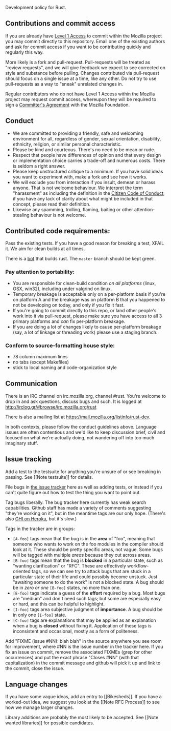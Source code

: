 Development policy for Rust.

## Contributions and commit access

If you are already have <a href="http://www.mozilla.org/hacking/commit-access-policy/">Level 1 Access</a> to commit within the Mozilla project you may commit directly to this repository. Email one of the existing authors and ask for commit access if you want to be contributing quickly and regularly this way.

More likely is a fork and pull-request. Pull-requests will be treated as "review requests", and we will give feedback we expect to see corrected on style and substance before pulling. Changes contributed via pull-request should focus on a single issue at a time, like any other. Do not try to use pull-requests as a way to "sneak" unrelated changes in.

Regular contributors who do not have Level 1 Access within the Mozilla project may request commit access, whereupon they will be required to sign a <a href="http://www.mozilla.org/hacking/notification/">Committer's Agreement</a> with the Mozilla Foundation.

## Conduct

* We are committed to providing a friendly, safe and welcoming environment for all, regardless of gender, sexual orientation, disability, ethnicity, religion, or similar personal characteristic.
* Please be kind and courteous. There's no need to be mean or rude.
* Respect that people have differences of opinion and that every design or implementation choice carries a trade-off and numerous costs. There is seldom a right answer.
* Please keep unstructured critique to a minimum. If you have solid ideas you want to experiment with, make a fork and see how it works.
* We will exclude you from interaction if you insult, demean or harass anyone. That is not welcome behaviour. We interpret the term "harassment" as including the definition in the <a href="http://citizencodeofconduct.org/">Citizen Code of Conduct</a>; if you have any lack of clarity about what might be included in that concept, please read their definition.
* Likewise any spamming, trolling, flaming, baiting or other attention-stealing behaviour is not welcome.

## Contributed code requirements:

Pass the existing tests. If you have a good reason for breaking a test, XFAIL it. We aim for clean builds at all times.

There is a [bot](http://bot.rust-lang.org) that builds rust. The `master` branch should be kept green.

### Pay attention to portability:
* You are responsible for clean-build condition _on all platforms_ (linux, OSX, win32), including under valgrind on linux. 
* Temporary breakage is acceptable only on a per-platform basis if you're on platform A and the breakage was on platform B that you happened to not be developing on today, and only if you fix it fast.
* If you're going to commit directly to this repo, or land other people's work into it via pull-request, please make sure you have access to all 3 primary platforms and _can_ fix per-platform breakage.
* If you are doing a lot of changes likely to cause per-platform breakage (say, a lot of linkage or threading work) please use a staging branch.

### Conform to source-formatting house style:
* 78 column maximum lines
* no tabs (except Makefiles)
* stick to local naming and code-organization style

## Communication

There is an IRC channel on irc.mozilla.org, channel #rust. You're welcome to drop in and ask questions, discuss bugs and such. It is logged at <a href="http://irclog.gr/#browse/irc.mozilla.org/rust">http://irclog.gr/#browse/irc.mozilla.org/rust</a>

There is also a mailing list at <a href="https://mail.mozilla.org/listinfo/rust-dev">https://mail.mozilla.org/listinfo/rust-dev</a>.

In both contexts, please follow the conduct guidelines above. Language issues are often contentious and we'd like to keep discussion brief, civil and focused on what we're actually doing, not wandering off into too much imaginary stuff.

## Issue tracking

Add a test to the testsuite for anything you're unsure of or see breaking in passing. See [[Note testsuite]] for details.

File bugs in <a href="https://github.com/mozilla/rust/issues">the issue tracker</a> here as well as adding tests, or instead if you can't quite figure out how to test the thing you want to point out.

Tag bugs liberally. The bug tracker here currently has weak search capabilities. Github staff has made a variety of comments suggesting "they're working on it", but in the meantime tags are our only hope. (There's also <a href="http://githubissues.heroku.com/#mozilla/rust">GHI on Heroku</a>, but it's slow.)

Tags in the tracker are in groups:

  - `[A-foo]` tags mean that the bug is in the **area** of "foo", meaning that someone who wants to work on the foo modules in the compiler should look at it. These should be pretty specific areas, not vague. Some bugs will be tagged with multiple _areas_ because they cut across areas.
  - `[B-foo]` tags mean that the bug is **blocked** in a particular state, such as "wanting clarification" or "RFC". These are effectively workflow-oriented tags, so we can see try to attack bugs that are stuck in a particular state of their life and could possibly become unstuck. Just "awaiting someone to do the work" is not a blocked state. A bug should be in _zero or one_ `[B-foo]` states, no more than one.
  - `[E-foo]` tags indicate a guess of the **effort** required by a bug. Most bugs are "medium" and don't need such tags; but some are especially easy or hard, and this can be helpful to highlight.
  - `[I-foo]` tags area subjective judgment of **importance**. A bug should be in only one `[I-foo]` state.
  - `[C-foo]` tags are explanations that may be applied as an explanation when a bug is **closed** without fixing it. Application of these tags is inconsistent and occasional, mostly as a form of politeness.

Add "FIXME (issue #NN): blah blah" in the source anywhere you see room for improvement, where #NN is the issue number in the tracker here. If you fix an issue on commit, remove the associated FIXMEs (grep for other occurrences) and put the exact phrase "Closes #NN" (with that capitalization) in the commit message and github will pick it up and link to the commit, close the issue.

## Language changes

If you have some vague ideas, add an entry to [[Bikesheds]]. If you have a worked-out idea, we suggest you look at the [[Note RFC Process]] to see how we manage larger changes.

Library additions are probably the most likely to be accepted. See [[Note wanted libraries]] for possible candidates.
